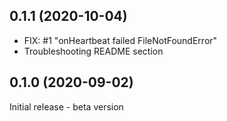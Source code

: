 ## 0.1.1 (2020-10-04)
* FIX: #1 "onHeartbeat failed FileNotFoundError"
* Troubleshooting README section

## 0.1.0 (2020-09-02)
Initial release - beta version